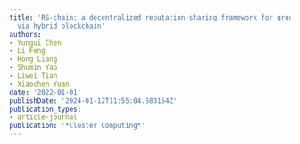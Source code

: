 ```yaml
---
title: 'RS-chain: a decentralized reputation-sharing framework for group-buying industry
  via hybrid blockchain'
authors:
- Yungui Chen
- Li Feng
- Hong Liang
- Shumin Yao
- Liwei Tian
- Xiaochen Yuan
date: '2022-01-01'
publishDate: '2024-01-12T11:55:04.580154Z'
publication_types:
- article-journal
publication: '*Cluster Computing*'
---
```

